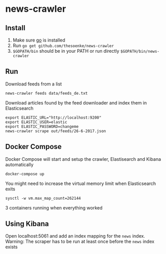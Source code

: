 # news-crawler

## Install
1. Make sure [go](https://golang.org) is installed
2. Run `go get github.com/thesoenke/news-crawler`
3. `$GOPATH/bin` should be in your PATH or run directly `$GOPATH/bin/news-crawler`


## Run
Download feeds from a list

    news-crawler feeds data/feeds_de.txt


Download articles found by the feed downloader and index them in Elasticsearch

    export ELASTIC_URL="http://localhost:9200"
    export ELASTIC_USER=elastic
    export ELASTIC_PASSWORD=changeme
    news-crawler scrape out/feeds/26-6-2017.json


## Docker Compose
Docker Compose will start and setup the crawler, Elastisearch and Kibana automatically

    docker-compose up

You might need to increase the virtual memory limit when Elasticsearch exits

    sysctl -w vm.max_map_count=262144

3 containers running when everything worked

## Using Kibana
Open localhost:5061 and add an index mapping for the `news` index. \
Warning: The scraper has to be run at least once before the `news` index exists
